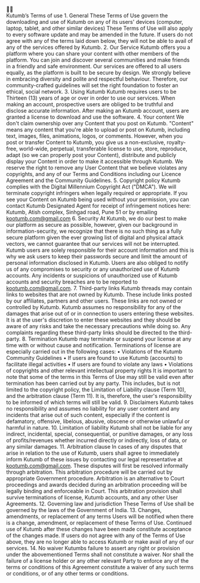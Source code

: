👩‍⚖️      
Kutumb’s Terms of use
1. General
These Terms of Use govern the downloading and use of Kutumb on any of its users' devices (computer, laptop, tablet, and other similar devices) These Terms of Use will also apply to every software update and may be amended in the future.
If users do not agree with any of the terms laid down below, they will not be able to avail of any of the services offered by Kutumb.
2. Our Service
Kutumb offers you a platform where you can share your content with other members of the platform. You can join and discover several communities and make friends in a friendly and safe environment.
Our services are offered to all users equally, as the platform is built to be secure by design. We strongly believe in embracing diversity and polite and respectful behaviour. Therefore, our community-crafted guidelines will set the right foundation to foster an ethical, social network.
3. Using Kutumb
Kutumb requires users to be Thirteen (13) years of age or over in order to use our services. When making an account, prospective users are obliged to be truthful and disclose accurate information.
After making an Kutumb account, users are granted a license to download and use the software.
4. Your content
We don't claim ownership over any Content that you post on Kutumb. "Content" means any content that you're able to upload or post on Kutumb, including text, images, files, animations, logos, or comments. However, when you post or transfer Content to Kutumb, you give us a non-exclusive, royalty-free, world-wide, perpetual, transferable license to use, store, reproduce, adapt (so we can properly post your Content), distribute and publicly display your Content in order to make it accessible through Kutumb.
We reserve the right to remove any User Content that we believe violates any copyrights, and any of our Terms and Conditions including our Licence Agreement and the Community Guidelines.
5. Copyright policy
Kutumb complies with the Digital Millennium Copyright Act ("DMCA"). We will terminate copyright infringers when legally required or appropriate.
If you see your Content on Kutumb being used without your permission, you can contact Kutumb Designated Agent for receipt of infringement notices here:
Kutumb, Atish complex, Sinhgad road, Pune 51 or by emailing kootumb.com@gmail.com
6. Security
At Kutumb, we do our best to make our platform as secure as possible, however, given our background in information-security, we recognize that there is no such thing as a fully secure platform given the ever growing list of digital and physical attack vectors, we cannot guarantee that our services will not be interrupted. Kutumb users are solely responsible for their account information and this is why we ask users to keep their passwords secure and limit the amount of personal information disclosed in Kutumb.
Users are also obliged to notify us of any compromises to security or any unauthorized use of Kutumb accounts. Any incidents or suspicions of unauthorized use of Kutumb accounts and security breaches are to be reported to kootumb.com@gmail.com.
7. Third-party links
Kutumb threads may contain links to websites that are not owned by Kutumb. These include links posted by our affiliates, partners and other users. These links are not owned or controlled by Kutumb.
Kutumb assumes no responsibility for any of the damages that arise out of or in connection to users entering these websites. It is at the user's discretion to enter these websites and they should be aware of any risks and take the necessary precautions while doing so. Any complaints regarding these third-party links should be directed to the third-party.
8. Termination
Kutumb may terminate or suspend your license at any time with or without cause and notification. Terminations of license are especially carried out in the following cases:
    • Violations of the Kutumb Community Guidelines
    • If users are found to use Kutumb (accounts) to facilitate illegal activities
    • If users are found to violate any laws
    • Violations of copyrights and other relevant intellectual property rights
It is important to note that some of the terms in this Terms of Use may still be valid even after termination has been carried out by any party. This includes, but is not limited to the copyright policy, the Limitation of Liability clause (Term 10), and the arbitration clause (Term 11). It is, therefore, the user's responsibility to be informed of which terms will still be valid.
9. Disclaimers
Kutumb takes no responsibility and assumes no liability for any user content and any incidents that arise out of such content, especially if the content is defamatory, offensive, libelous, abusive, obscene or otherwise unlawful or harmful in nature.
10. Limitation of liability
Kutumb shall not be liable for any indirect, incidental, special, consequential, or punitive damages, or any loss of profits/revenues whether incurred directly or indirectly, loss of data, or any similar damages.
11. Arbitration clause
In cases of any disputes that arise in relation to the use of Kutumb, users shall agree to immediately inform Kutumb of these issues by contacting our legal representative at kootumb.com@gmail.com. These disputes will first be resolved informally through arbitration. This arbitration procedure will be carried out by appropriate Government procedure.
Arbitration is an alternative to Court proceedings and awards decided during an arbitration proceeding will be legally binding and enforceable in Court.
This arbitration provision shall survive terminations of license, Kutumb accounts, and any other User Agreements.
12. Governing law and jurisdiction
These Terms of Use shall be governed by the laws of the Government of India.
13. Changes, amendments, or replacement of any terms
Users will be notified when there is a change, amendment, or replacement of these Terms of Use. Continued use of Kutumb after these changes have been made constitute acceptance of the changes made. If users do not agree with any of the Terms of Use above, they are no longer able to access Kutumb or make avail of any of our services.
14. No waiver
Kutumbs failure to assert any right or provision under the abovementioned Terms shall not constitute a waiver.
Nor shall the failure of a license holder or any other relevant Party to enforce any of the terms or conditions of this Agreement constitute a waiver of any such terms or conditions, or of any other terms or conditions.














